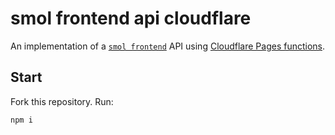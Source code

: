 # smol frontend api cloudflare

An implementation of a [`smol frontend`](https://github.com/smol-frontend) API using [Cloudflare Pages functions](https://developers.cloudflare.com/pages/platform/functions). 

## Start

Fork this repository.
Run:

```bash
npm i
```
